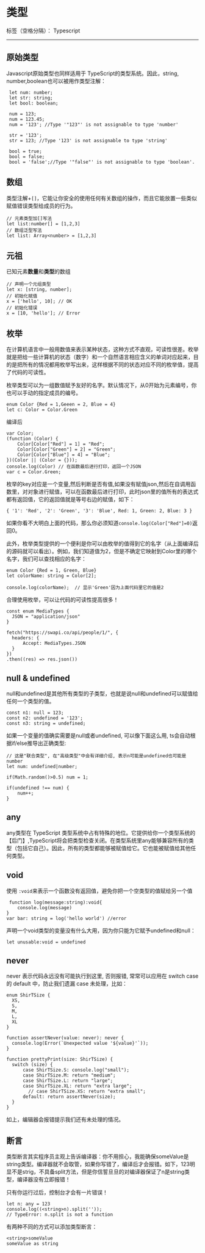 # 类型

标签（空格分隔）： Typescript

---

## 原始类型

Javascript原始类型也同样适用于 TypeScript的类型系统。因此，string, number,boolean也可以被用作类型注解：

```
 let num: number;
 let str: string;
 let bool: boolean;

 num = 123;
 num = 123.45;
 num = '123'; //Type '"123"' is not assignable to type 'number'

 str = '123';
 str = 123; //Type '123' is not assignable to type 'string'

 bool = true;
 bool = false;
 bool = 'false';//Type '"false"' is not assignable to type 'boolean'.

```

## 数组

类型注解+`[]`，它能让你安全的使用任何有关数组的操作，而且它能放置一些类似赋值错误类型给成员的行为。

```
// 元素类型加[]写法
let list:number[] = [1,2,3]
// 数组泛型写法
let list: Array<number> = [1,2,3]
```

## 元祖

已知元素**数量**和**类型**的数组

```
// 声明一个元组类型
let x: [string, number];
// 初始化赋值
x = ['hello', 10]; // OK
// 初始化错误
x = [10, 'hello']; // Error
```

## 枚举

在计算机语言中一般用数值来表示某种状态，这种方式不直观，可读性很差。枚举就是把给一些计算机的状态（数字）和一个自然语言相应含义的单词对应起来，目的是把所有的情况都用枚举写出来，这样根据不同的状态对应不同的枚举值，提高了代码的可读性。

枚举类型可以为一组数值赋予友好的名字。默认情况下，从0开始为元素编号，你也可以手动的指定成员的编号。

```
enum Color {Red = 1,Geeen = 2, Blue = 4}
let c: Color = Color.Green
```
编译后
```
var Color;
(function (Color) {
    Color[Color["Red"] = 1] = "Red";
    Color[Color["Green"] = 2] = "Green";
    Color[Color["Blue"] = 4] = "Blue";
})(Color || (Color = {}));
console.log(Color) // 在函数最后进行打印，返回一个JSON
var c = Color.Green;
```
枚举的key对应是一个变量,然后判断是否有值,如果没有赋值json,然后在自调用函数里，对对象进行赋值，可以在函数最后进行打印，此时json里的值所有的表达式都有返回值，它的返回值就是等号右边的赋值，如下：

```
{ '1': 'Red', '2': 'Green', '3': 'Blue', Red: 1, Green: 2, Blue: 3 }
```

如果你看不大明白上面的代码，那么你必须知道`console.log(Color["Red"]=0)`返回0。


此外，枚举类型提供的一个便利是你可以由枚举的值得到它的名字（从上面编译后的源码就可以看出）。例如，我们知道值为2，但是不确定它映射到Color里的哪个名字，我们可以查找相应的名字：

```
enum Color {Red = 1, Green, Blue}
let colorName: string = Color[2];

console.log(colorName);  // 显示'Green'因为上面代码里它的值是2
```

合理使用枚举，可以让代码的可读性提高很多！

```
const enum MediaTypes {
  JSON = "application/json"
}

fetch("https://swapi.co/api/people/1/", {
  headers: {
      Accept: MediaTypes.JSON
  }
})
.then((res) => res.json())
```

## null & undefined

null和undefined是其他所有类型的子类型，也就是说null和undefined可以赋值给任何一个类型的值。

```
const n1: null = 123;
const n2: undefined = '123';
const n3: string = undefined;
```

如果一个变量的值确实需要是null或者undefined, 可以像下面这么用, ts会自动根据if/else推导出正确类型:

```
// 这是"联合类型", 在"高级类型"中会有详细介绍, 表示n可能是undefined也可能是number
let num: undefined|number;

if(Math.random()>0.5) num = 1;

if(undefined !== num) {
    num++;
}
```

## any

any类型在 TypeScript 类型系统中占有特殊的地位。它提供给你一个类型系统的【后门】,TypeScript将会把类型检查关闭。在类型系统里any能够兼容所有的类型（包括它自己）。因此，所有的类型都能够被赋值给它。它也能被赋值给其他任何类型。

## void

使用 `:void`来表示一个函数没有返回值，避免你把一个空类型的值赋给另一个值

```
 function log(message:string):void{
    console.log(message)
}
var bar: string = log('hello world') //error
```
声明一个void类型的变量没有什么大用，因为你只能为它赋予undefined和null：

```
let unusable:void = undefined
```

## never

never 表示代码永远没有可能执行到这里, 否则报错, 常常可以应用在 switch case 的 default 中，防止我们遗漏 case 未处理，比如：

```
enum ShirTSize {
  XS,
  S,
  M,
  L,
  XL
}

function assertNever(value: never): never {
  console.log(Error(`Unexpected value '${value}'`));
}

function prettyPrint(size: ShirTSize) {
  switch (size) {
      case ShirTSize.S: console.log("small");
      case ShirTSize.M: return "medium";
      case ShirTSize.L: return "large";
      case ShirTSize.XL: return "extra large";
        // case ShirTSize.XS: return "extra small";
      default: return assertNever(size);
  }
}
```

如上，编辑器会报错提示我们还有未处理的情况。

## 断言

类型断言其实程序员主观上告诉编译器：你不用担心，我能确保someValue是string类型。编译器就不会取管，如果你写错了，编译后才会报错。如下，123明显不是strig，不具备split方法，但是你信誓旦旦的对编译器保证了n是string类型，编译器没有立即报错！

只有你运行过后，控制台才会有一片错误！

```
let n: any = 123
console.log((<string>n).split(''));
// TypeError: n.split is not a function
```

有两种不同的方式可以添加类型断言：

```
<string>someValue
someValue as string
```